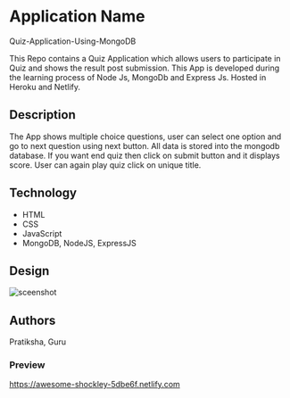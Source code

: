 # Application Name
Quiz-Application-Using-MongoDB

This Repo contains a Quiz Application which allows users to participate in Quiz and shows the result post submission. This App is developed during the learning process of Node Js, MongoDb and Express Js. Hosted in Heroku and Netlify.

## Description
The App shows multiple choice questions, user can select one option and go to next question using next button. All data is stored into the mongodb database. If you want end quiz then click on submit button and it displays score. User can again play quiz click on unique title.

## Technology

* HTML
* CSS
* JavaScript
* MongoDB, NodeJS, ExpressJS

## Design

![sceenshot](./images/Quiz.png)

## Authors
Pratiksha, Guru

### Preview

https://awesome-shockley-5dbe6f.netlify.com
